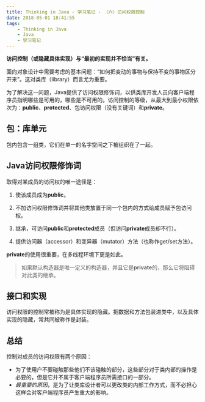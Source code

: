 ```yaml
---
title: Thinking in Java - 学习笔记 - （六）访问权限控制
date: 2018-05-01 18:41:55
tags:
	- Thinking in Java
	- Java
	- 学习笔记
---
```


**访问控制（或隐藏具体实现）与“最初的实现并不恰当”有关。**

面向对象设计中需要考虑的基本问题：“如何把变动的事物与保持不变的事物区分开来”。这对类库（library）而言尤为重要。

为了解决这一问题，Java提供了访问权限修饰词，以供类库开发人员向客户端程序员指明哪些是可用的，哪些是不可用的。访问控制的等级，从最大到最小权限依次为：**public**、**protected**、包访问权限（没有关键词）和**private**。

<!-- more -->

包：库单元
---------------

包内包含一组类，它们在单一的名字空间之下被组织在了一起。

Java访问权限修饰词
---------------------------

取得对某成员的访问权的唯一途径是：

1. 使该成员成为**public**。

2. 不加访问权限修饰词并将其他类放置于同一个包内的方式给成员赋予包访问权。

3. 继承，可访问**public**和**protected**成员（但访问**private**成员却不行）。

4. 提供访问器（accessor）和变异器（mutator）方法（也称作get/set方法）。


**private**的使用很重要，在多线程环境下更是如此。
> 如果默认构造器是唯一定义的构造器，并且它是**private**的，那么它将阻碍对此类的继承。


接口和实现
---------------

访问权限的控制常被称为是<font face="kaiti">具体实现的隐藏</font>。把数据和方法包装进类中，以及具体实现的隐藏，常共同被称作是<font face="kaiti">封装</font>。

总结
-----------------

控制对成员的访问权限有两个原因：

- 为了使用户不要碰触那些他们不该碰触的部分，这些部分对于类内部的操作是必要的，但是它并不属于客户端程序员所需接口的一部分。
- *最重要的原因*，是为了让类库设计者可以更改类的内部工作方式，而不必担心这样会对客户端程序员产生重大的影响。